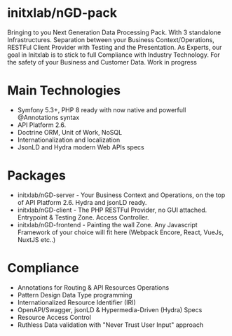 
# initxlab/nGD-pack
Bringing to you Next Generation Data Processing Pack. With 3 standalone Infrastructures. Separation between your Business Context/Operations, RESTFul Client Provider with Testing and the Presentation. As Experts, our goal in Initxlab is to stick to full Compliance with Industry Technology. For the safety of your Business and Customer Data. Work in progress

# Main Technologies
- Symfony 5.3+, PHP 8 ready with now native and powerfull @Annotations syntax
- API Platform 2.6.
- Doctrine ORM, Unit of Work, NoSQL
- Internationalization and localization
- JsonLD and Hydra modern Web APIs specs

# Packages
- initxlab/nGD-server - Your Business Context and Operations, on the top of API Platform 2.6. Hydra and jsonLD ready.
- initxlab/nGD-client - The PHP RESTFul Provider, no GUI attached. Entrypoint & Testing Zone. Access Controller.
- initxlab/nGD-frontend - Painting the wall Zone. Any Javascript Framework of your choice will fit here (Webpack Encore, React, VueJs, NuxtJS etc..)

# Compliance
- Annotations for Routing & API Resources Operations
- Pattern Design Data Type programming
- Internationalized Resource Identifier (IRI)
- OpenAPI/Swagger, jsonLD & Hypermedia-Driven (Hydra) Specs
- Resource Access Control
- Ruthless Data validation with "Never Trust User Input" approach
